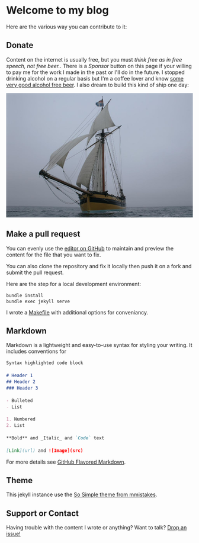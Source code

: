 # Welcome to my blog

Here are the various way you can contribute to it:

## Donate

Content on the internet is usually free, but you must _think free as in free speech, not free beer._. There is a _Sponsor_ button on this page if your willing to pay me for the work I made in the past or I'll do in the future. I stopped drinking alcohol on a regular basis but I'm a coffee lover and know [some very good alcohol free beer](https://www.brewdog.com/uk/shop/beer?dietary_and_lifestyle=1717). I also dream to build this kind of ship one day:

![Le renard de Robert Surcouf](assets/images/renard.jpg)

## Make a pull request

You can evenly use the [editor on GitHub](https://github.com/MartinDelille/martindelille.github.io/edit/master/README.md) to maintain and preview the content for the file that you want to fix.

You can also clone the repository and fix it locally then push it on a fork and submit the pull request.

Here are the step for a local development environment:

```
bundle install
bundle exec jekyll serve
```

I wrote a [Makefile](Makefile) with additional options for conveniancy.

## Markdown

Markdown is a lightweight and easy-to-use syntax for styling your writing. It includes conventions for

```markdown
Syntax highlighted code block

# Header 1
## Header 2
### Header 3

- Bulleted
- List

1. Numbered
2. List

**Bold** and _Italic_ and `Code` text

[Link](url) and ![Image](src)
```

For more details see [GitHub Flavored Markdown](https://guides.github.com/features/mastering-markdown/).

## Theme

This jekyll instance use the [So Simple theme from mmistakes](https://github.com/mmistakes/so-simple-theme/).

## Support or Contact

Having trouble with the content I wrote or anything? Want to talk? [Drop an issue!](https://github.com/MartinDelille/martindelille.github.io/issues/new)
